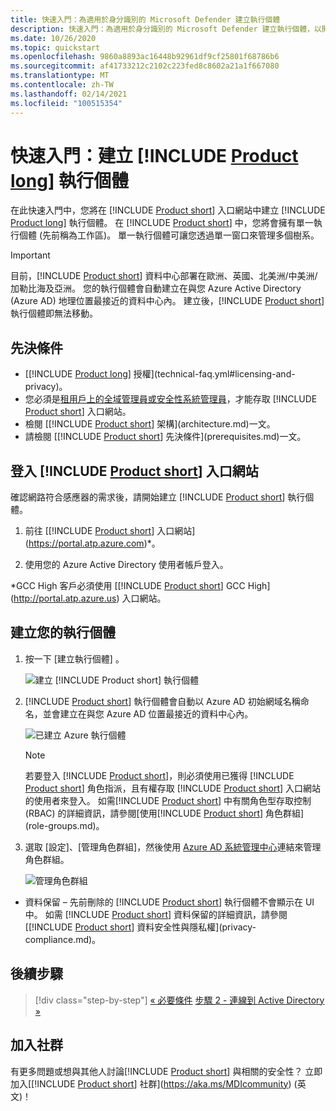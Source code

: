 ```yaml
---
title: 快速入門：為適用於身分識別的 Microsoft Defender 建立執行個體
description: 快速入門：為適用於身分識別的 Microsoft Defender 建立執行個體，以開始安裝適用於身分識別的 Defender。
ms.date: 10/26/2020
ms.topic: quickstart
ms.openlocfilehash: 9860a8893ac16448b92961df9cf25801f68786b6
ms.sourcegitcommit: af41733212c2102c223fed8c8602a21a1f667080
ms.translationtype: MT
ms.contentlocale: zh-TW
ms.lasthandoff: 02/14/2021
ms.locfileid: "100515354"
---
```

# <a name="quickstart-create-your-product-long-instance"></a>快速入門：建立 [!INCLUDE [Product long](includes/product-long.md)] 執行個體

在此快速入門中，您將在 [!INCLUDE [Product short](includes/product-short.md)] 入口網站中建立 [!INCLUDE [Product long](includes/product-long.md)] 執行個體。 在 [!INCLUDE [Product short](includes/product-short.md)] 中，您將會擁有單一執行個體 (先前稱為工作區)。 單一執行個體可讓您透過單一窗口來管理多個樹系。

> [!IMPORTANT]
> 目前，[!INCLUDE [Product short](includes/product-short.md)] 資料中心部署在歐洲、英國、北美洲/中美洲/加勒比海及亞洲。 您的執行個體會自動建立在與您 Azure Active Directory (Azure AD) 地理位置最接近的資料中心內。 建立後，[!INCLUDE [Product short](includes/product-short.md)] 執行個體即無法移動。

## <a name="prerequisites"></a>先決條件

- [[!INCLUDE [Product long](includes/product-long.md)] 授權](technical-faq.yml#licensing-and-privacy)。
- 您必須是[租用戶上的全域管理員或安全性系統管理員](/azure/active-directory/users-groups-roles/directory-assign-admin-roles#available-roles)，才能存取 [!INCLUDE [Product short](includes/product-short.md)] 入口網站。
- 檢閱 [[!INCLUDE [Product short](includes/product-short.md)] 架構](architecture.md)一文。
- 請檢閱 [[!INCLUDE [Product short](includes/product-short.md)] 先決條件](prerequisites.md)一文。

## <a name="sign-in-to-the-product-short-portal"></a>登入 [!INCLUDE [Product short](includes/product-short.md)] 入口網站

確認網路符合感應器的需求後，請開始建立 [!INCLUDE [Product short](includes/product-short.md)] 執行個體。

1. 前往 [[!INCLUDE [Product short](includes/product-short.md)] 入口網站](https://portal.atp.azure.com)*。

1. 使用您的 Azure Active Directory 使用者帳戶登入。

\*GCC High 客戶必須使用 [[!INCLUDE [Product short](includes/product-short.md)] GCC High](http://portal.atp.azure.us) 入口網站。

## <a name="create-your-instance"></a>建立您的執行個體

1. 按一下 [建立執行個體]  。

    ![建立 [!INCLUDE [Product short](includes/product-short.md)] 執行個體](media/create-instance.png)

1. [!INCLUDE [Product short](includes/product-short.md)] 執行個體會自動以 Azure AD 初始網域名稱命名，並會建立在與您 Azure AD 位置最接近的資料中心內。

    ![已建立 Azure 執行個體](media/instance-created.png)

    > [!NOTE]
    > 若要登入 [!INCLUDE [Product short](includes/product-short.md)]，則必須使用已獲得 [!INCLUDE [Product short](includes/product-short.md)] 角色指派，且有權存取 [!INCLUDE [Product short](includes/product-short.md)] 入口網站的使用者來登入。 如需[!INCLUDE [Product short](includes/product-short.md)] 中有關角色型存取控制 (RBAC) 的詳細資訊，請參閱[使用[!INCLUDE [Product short](includes/product-short.md)] 角色群組](role-groups.md)。

1. 選取 [設定]、[管理角色群組]，然後使用 [Azure AD 系統管理中心](/azure/active-directory/active-directory-assign-admin-roles-azure-portal)連結來管理角色群組。

    ![管理角色群組](media/creation-manage-role-groups.png)

- 資料保留 – 先前刪除的 [!INCLUDE [Product short](includes/product-short.md)] 執行個體不會顯示在 UI 中。 如需 [!INCLUDE [Product short](includes/product-short.md)] 資料保留的詳細資訊，請參閱 [[!INCLUDE [Product short](includes/product-short.md)] 資料安全性與隱私權](privacy-compliance.md)。

## <a name="next-steps"></a>後續步驟

> [!div class="step-by-step"]
> [« 必要條件](prerequisites.md)
> [步驟 2 - 連線到 Active Directory »](install-step2.md)

## <a name="join-the-community"></a>加入社群

有更多問題或想與其他人討論[!INCLUDE [Product short](includes/product-short.md)] 與相關的安全性？ 立即加入[[!INCLUDE [Product short](includes/product-short.md)] 社群](https://aka.ms/MDIcommunity) \(英文\)！
